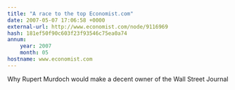 ```yaml
---
title: "A race to the top Economist.com"
date: 2007-05-07 17:06:58 +0000
external-url: http://www.economist.com/node/9116969
hash: 181ef50f90c603f23f93546c75ea0a74
annum:
    year: 2007
    month: 05
hostname: www.economist.com
---
```


Why Rupert Murdoch would make a decent owner of the Wall Street Journal

